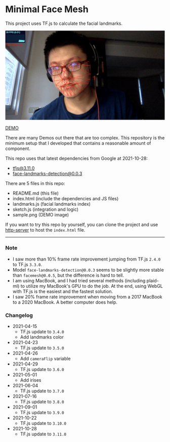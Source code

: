 # Minimal Face Mesh

This project uses TF.js to calculate the facial landmarks.

![SAMPLE IMAGE](sample.png)

[DEMO](https://wei-1.github.io/minimum-facemesh/)

There are many Demos out there that are too complex. This repository is the minimum setup that I developed that contains a reasonable amount of component.

This repo uses that latest dependencies from Google at 2021-10-28:
 - [tfjs@3.11.0](https://github.com/tensorflow/tfjs)
 - [face-landmarks-detection@0.0.3](https://github.com/tensorflow/tfjs-models)

There are 5 files in this repo:
 - README.md (this file)
 - index.html (include the dependencies and JS files)
 - landmarks.js (facial landmarks index)
 - sketch.js (integration and logic)
 - sample.png (DEMO image)

If you want to try this repo by yourself, you can clone the project and use [http-server](https://www.npmjs.com/package/http-server) to host the `index.html` file.

----

### Note

 - I saw more than 10% frame rate improvement jumping from TF.js `2.4.0` to TF.js `3.3.0`.
 - Model `face-landmarks-detection@0.0.3` seems to be slightly more stable than `facemesh@0.0.5`, but the difference is hard to tell.
 - I am using MacBook, and I had tried several methods (including plaid-ml) to utilize my MacBook's GPU to do the job. At the end, using WebGL with TF.js is the easiest and the fastest solution.
 - I saw 20% frame rate improvement when moving from a 2017 MacBook to a 2020 MacBook. A better computer does help.

### Changelog

 - 2021-04-15
   - TF.js update to `3.4.0`
   - Add landmarks color
 - 2021-04-23
   - TF.js update to `3.5.0`
 - 2021-04-26
   - Add `cameraFlip` variable
 - 2021-04-29
   - TF.js update to `3.6.0`
 - 2021-05-01
   - Add irises
 - 2021-06-04
   - TF.js update to `3.7.0`
 - 2021-07-16
   - TF.js update to `3.8.0`
 - 2021-09-01
   - TF.js update to `3.9.0`
 - 2021-10-22
   - TF.js update to `3.10.0`
 - 2021-10-28
   - TF.js update to `3.11.0`


